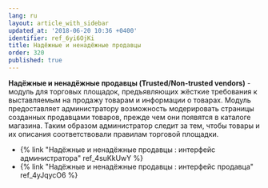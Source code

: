 ```yaml
---
lang: ru
layout: article_with_sidebar
updated_at: '2018-06-20 10:36 +0400'
identifier: ref_6yi6OjKi
title: Надёжные и ненадёжные продавцы
order: 320
published: true
---
```

**Надёжные и ненадёжные продавцы (Trusted/Non-trusted vendors)** - модуль для торговых площадок, предъявляющих жёсткие требования к выставляемым на продажу товарам и информации о товарах. Модуль предоставляет администратору возможность модерировать страницы созданных продавцами товаров, прежде чем они появятся в каталоге магазина. Таким образом администратор следит за тем, чтобы товары и их описания соответствовали правилам торговой площадки.

   * {% link "Надёжные и ненадёжные продавцы : интерфейс администратора" ref_4suKkUwY %}
   * {% link "Надёжные и ненадёжные продавцы : интерфейс продавца" ref_4yJqycO6 %}
